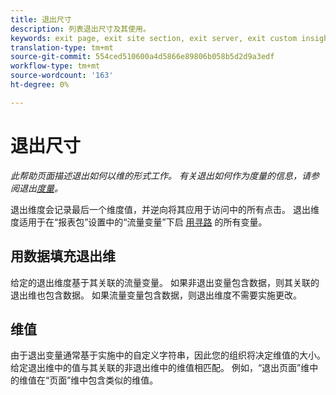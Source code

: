 ```yaml
---
title: 退出尺寸
description: 列表退出尺寸及其使用。
keywords: exit page, exit site section, exit server, exit custom insight
translation-type: tm+mt
source-git-commit: 554ced510600a4d5866e89806b058b5d2d9a3edf
workflow-type: tm+mt
source-wordcount: '163'
ht-degree: 0%

---
```



# 退出尺寸

*此帮助页面描述退出如何以维的形式工作。 有关退出如何作为度量的信息，请参阅退出[度量](../metrics/exits.md)。*

退出维度会记录最后一个维度值，并逆向将其应用于访问中的所有点击。 退出维度适用于在“报表包”设置中的“流量变量”下启 [用寻路](/help/admin/admin/c-traffic-variables/traffic-var.md) 的所有变量。

## 用数据填充退出维

给定的退出维度基于其关联的流量变量。 如果非退出变量包含数据，则其关联的退出维也包含数据。 如果流量变量包含数据，则退出维度不需要实施更改。

## 维值

由于退出变量通常基于实施中的自定义字符串，因此您的组织将决定维值的大小。 给定退出维中的值与其关联的非退出维中的维值相匹配。 例如，“退出页面”维中的维值在“页面”维中包含类似的维值。

